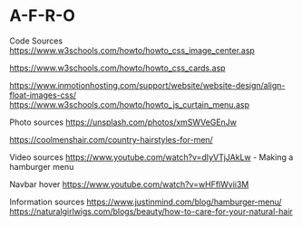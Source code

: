 # A-F-R-O

Code Sources
https://www.w3schools.com/howto/howto_css_image_center.asp

https://www.w3schools.com/howto/howto_css_cards.asp

https://www.inmotionhosting.com/support/website/website-design/align-float-images-css/
https://www.w3schools.com/howto/howto_js_curtain_menu.asp


Photo sources
https://unsplash.com/photos/xmSWVeGEnJw

https://coolmenshair.com/country-hairstyles-for-men/


Video sources
https://www.youtube.com/watch?v=dIyVTjJAkLw - Making a hamburger menu

Navbar hover
https://www.youtube.com/watch?v=wHFflWvii3M


Information sources
https://www.justinmind.com/blog/hamburger-menu/
https://naturalgirlwigs.com/blogs/beauty/how-to-care-for-your-natural-hair